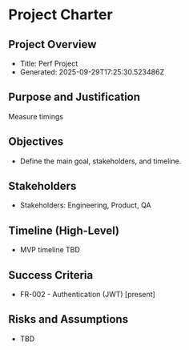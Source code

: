 # Project Charter

## Project Overview
- Title: Perf Project
- Generated: 2025-09-29T17:25:30.523486Z

## Purpose and Justification
Measure timings

## Objectives
- Define the main goal, stakeholders, and timeline.

## Stakeholders
- Stakeholders: Engineering, Product, QA

## Timeline (High-Level)
- MVP timeline TBD

## Success Criteria
- FR-002 - Authentication (JWT) [present]

## Risks and Assumptions
- TBD